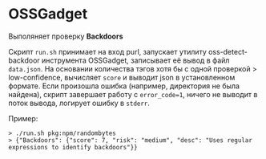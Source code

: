 #  OSSGadget
Выполяняет проверку **Backdoors**

Скрипт `run.sh` принимает на вход purl, запускает утилиту oss-detect-backdoor инструмента OSSGadget, записывает её вывод в файл `data.json`. На основании количества тэгов хотя бы с одной проверкой > low-confidence, вычисляет `score` и выводит json в установленном формате. Если произошла ошибка (например, директория не была найдена), скрипт завершает работу с `error_code=1`, ничего не выводит в поток вывода, логирует ошибку в `stderr`. 

Пример:
```
> ./run.sh pkg:npm/randombytes     
> {"Backdoors": {"score": 7, "risk": "medium", "desc": "Uses regular expressions to identify backdoors"}}
```